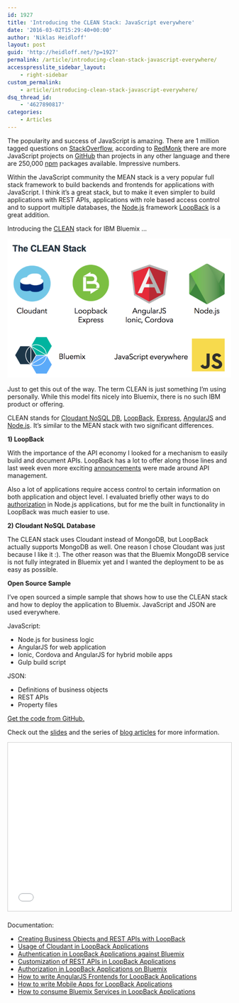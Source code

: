 ```yaml
---
id: 1927
title: 'Introducing the CLEAN Stack: JavaScript everywhere'
date: '2016-03-02T15:29:40+00:00'
author: 'Niklas Heidloff'
layout: post
guid: 'http://heidloff.net/?p=1927'
permalink: /article/introducing-clean-stack-javascript-everywhere/
accesspresslite_sidebar_layout:
    - right-sidebar
custom_permalink:
    - article/introducing-clean-stack-javascript-everywhere/
dsq_thread_id:
    - '4627890817'
categories:
    - Articles
---
```


The popularity and success of JavaScript is amazing. There are 1 million tagged questions on [StackOverflow](http://stackoverflow.com/questions/tagged/javascript), according to [RedMonk](http://redmonk.com/sogrady/2016/02/19/language-rankings-1-16/) there are more JavaScript projects on [GitHub](https://github.com) than projects in any other language and there are 250,000 [npm](https://www.npmjs.com/) packages available. Impressive numbers.

Within the JavaScript community the MEAN stack is a very popular full stack framework to build backends and frontends for applications with JavaScript. I think it’s a great stack, but to make it even simpler to build applications with REST APIs, applications with role based access control and to support multiple databases, the [Node.js](https://nodejs.org/) framework [LoopBack](http://loopback.io/) is a great addition.

Introducing the [CLEAN](https://github.com/IBM-Bluemix/collaboration) stack for IBM Bluemix …

![image](/assets/img/2016/03/clean-stack.png)

Just to get this out of the way. The term CLEAN is just something I’m using personally. While this model fits nicely into Bluemix, there is no such IBM product or offering.

CLEAN stands for [Cloudant NoSQL DB](https://console.ng.bluemix.net/docs/services/Cloudant/index.html#Cloudant), [LoopBack](http://loopback.io/), [Express](http://expressjs.com/), [AngularJS](https://angularjs.org/) and [Node.js](https://nodejs.org/). It’s similar to the MEAN stack with two significant differences.

**1) LoopBack**

With the importance of the API economy I looked for a mechanism to easily build and document APIs. LoopBack has a lot to offer along those lines and last week even more exciting [announcements](https://strongloop.com/strongblog/introducing-ibm-api-connect/) were made around API management.

Also a lot of applications require access control to certain information on both application and object level. I evaluated briefly other ways to do [authorization](http://heidloff.net/article/authorization-nodejs-applications-bluemix) in Node.js applications, but for me the built in functionality in LoopBack was much easier to use.

**2) Cloudant NoSQL Database**

The CLEAN stack uses Cloudant instead of MongoDB, but LoopBack actually supports MongoDB as well. One reason I chose Cloudant was just because I like it :). The other reason was that the Bluemix MongoDB service is not fully integrated in Bluemix yet and I wanted the deployment to be as easy as possible.

**Open Source Sample**

I’ve open sourced a simple sample that shows how to use the CLEAN stack and how to deploy the application to Bluemix. JavaScript and JSON are used everywhere.

JavaScript:

- Node.js for business logic
- AngularJS for web application
- Ionic, Cordova and AngularJS for hybrid mobile apps
- Gulp build script

JSON:

- Definitions of business objects
- REST APIs
- Property files

[Get the code from GitHub.](https://github.com/IBM-Bluemix/collaboration)

Check out the [slides](http://www.slideshare.net/niklasheidloff/collaborative-line-of-business-applications-on-ibm-bluemix) and the series of [blog articles](https://github.com/IBM-Bluemix/collaboration#documentation) for more information.

<iframe allowfullscreen="" frameborder="0" height="380" marginheight="0" marginwidth="0" scrolling="no" src="//www.slideshare.net/slideshow/embed_code/key/dJgfHifuKvPMGN" style="border:1px solid #CCC; border-width:1px; margin-bottom:5px; max-width: 100%;" width="595"> </iframe>

Documentation:

- [Creating Business Objects and REST APIs with LoopBack](http://heidloff.net/article/creating-rest-apis-loopback)
- [Usage of Cloudant in LoopBack Applications](http://heidloff.net/article/cloudant-loopback-nodejs)
- [Authentication in LoopBack Applications against Bluemix](http://heidloff.net/article/authentication-loopback-bluemix)
- [Customization of REST APIs in LoopBack Applications](http://heidloff.net/article/customization-rest-apis-loopback-bluemix)
- [Authorization in LoopBack Applications on Bluemix](http://heidloff.net/article/authorization-loopback-bluemix)
- [How to write AngularJS Frontends for LoopBack Applications](http://heidloff.net/article/how-to-write-angularjs-loopback-applications)
- [How to write Mobile Apps for LoopBack Applications](http://heidloff.net/article/how-to-write-mobile-apps-loopback)
- [How to consume Bluemix Services in LoopBack Applications](http://heidloff.net/article/how-to-consume-bluemix-services-loopback)